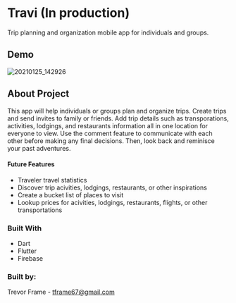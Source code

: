 # Travi (In production)

Trip planning and organization mobile app for individuals and groups.

## Demo

![20210125_142926](https://user-images.githubusercontent.com/35151078/105774266-effba680-5f19-11eb-972f-847a9f572c98.gif)

## About Project

This app will help individuals or groups plan and organize trips. 
Create trips and send invites to family or friends. Add trip details such as transporations, activities, lodgings, and restaurants information all in one location
for everyone to view. Use the comment feature to communicate with each other before making any final decisions. Then, look back
and reminisce your past adventures. 

#### Future Features

- Traveler travel statistics
- Discover trip acivities, lodgings, restaurants, or other inspirations
- Create a bucket list of places to visit
- Lookup prices for acivities, lodgings, restaurants, flights, or other transportations

### Built With

- Dart
- Flutter
- Firebase

### Built by:

Trevor Frame - tframe67@gmail.com
